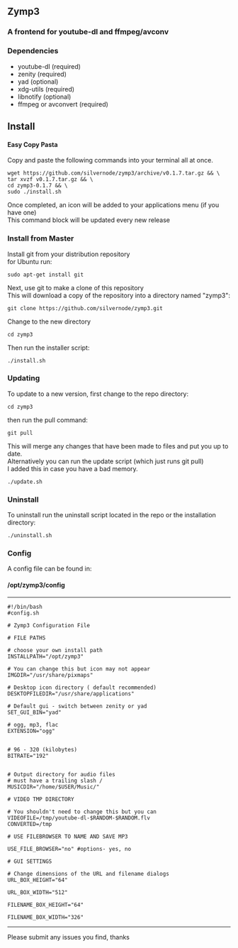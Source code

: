 
## Zymp3
### A frontend for youtube-dl and ffmpeg/avconv



### Dependencies  


* youtube-dl (required)
* zenity (required)
* yad (optional)
* xdg-utils (required)
* libnotify (optional)
* ffmpeg or avconvert (required)


## Install  

#### Easy Copy Pasta  

Copy and paste the following commands into your terminal all at once.
```
wget https://github.com/silvernode/zymp3/archive/v0.1.7.tar.gz && \
tar xvzf v0.1.7.tar.gz && \
cd zymp3-0.1.7 && \
sudo ./install.sh
```
Once completed, an icon will be added to your applications menu (if you have one)  
This command block will be updated every new release  

### Install from Master  

Install git from your distribution repository  
for Ubuntu run:  
```
sudo apt-get install git
```

Next, use git to make a clone of this repository  
This will download a copy of the repository into a directory named "zymp3":  

```
git clone https://github.com/silvernode/zymp3.git
```
Change to the new directory  
```
cd zymp3
```

Then run the installer script:
  
```
./install.sh
```

### Updating  

To update to a new version, first change to the repo directory:  
```
cd zymp3
```
then run the pull command:
```
git pull
```
This will merge any changes that have been made to files and put you up to date.  
Alternatively you can run the update script (which just runs git pull)  
I added this in case you have a bad memory.  
```
./update.sh
```

### Uninstall  

To uninstall run the uninstall script located in the repo or the installation directory: 

```
./uninstall.sh
```

### Config  

A config file can be found in:  

#### /opt/zymp3/config  

------------------------

```  
#!/bin/bash
#config.sh

# Zymp3 Configuration File

# FILE PATHS

# choose your own install path
INSTALLPATH="/opt/zymp3"

# You can change this but icon may not appear
IMGDIR="/usr/share/pixmaps"

# Desktop icon directory ( default recommended)
DESKTOPFILEDIR="/usr/share/applications"

# Default gui - switch between zenity or yad
SET_GUI_BIN="yad"

# ogg, mp3, flac
EXTENSION="ogg"


# 96 - 320 (kilobytes)
BITRATE="192"


# Output directory for audio files
# must have a trailing slash /
MUSICDIR="/home/$USER/Music/"

# VIDEO TMP DIRECTORY

# You shouldn't need to change this but you can
VIDEOFILE=/tmp/youtube-dl-$RANDOM-$RANDOM.flv
CONVERTED=/tmp

# USE FILEBROWSER TO NAME AND SAVE MP3

USE_FILE_BROWSER="no" #options- yes, no

# GUI SETTINGS

# Change dimensions of the URL and filename dialogs
URL_BOX_HEIGHT="64"

URL_BOX_WIDTH="512"

FILENAME_BOX_HEIGHT="64"

FILENAME_BOX_WIDTH="326"
```  
-----------------
Please submit any issues you find, thanks

